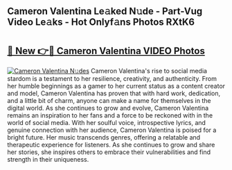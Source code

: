 ## Cameron Valentina Le𝚊ked N𝚞de - Part-Vug Video Le𝚊ks - Hot Onlyf𝚊ns Photos RXtK6

# <h2><a href="http://ab89369.deff.icu/?id=Cameron+Valentina">🔗 New 👉🔴 Cameron Valentina VIDEO Photos</a></h2>

[![Cameron Valentina N𝚞des](https://i.imgur.com/rIISA9y.gif)](http://ab89369.deff.icu/?id=Cameron+Valentina)
Cameron Valentina's rise to social media stardom is a testament to her resilience, creativity, and authenticity. From her humble beginnings as a gamer to her current status as a content creator and model, Cameron Valentina has proven that with hard work, dedication, and a little bit of charm, anyone can make a name for themselves in the digital world. As she continues to grow and evolve, Cameron Valentina remains an inspiration to her fans and a force to be reckoned with in the world of social media. With her soulful voice, introspective lyrics, and genuine connection with her audience, Cameron Valentina is poised for a bright future. Her music transcends genres, offering a relatable and therapeutic experience for listeners. As she continues to grow and share her stories, she inspires others to embrace their vulnerabilities and find strength in their uniqueness.
